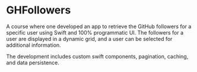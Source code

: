 # GHFollowers

A course where one developed an app to retrieve the GitHub followers for a specific user using Swift and 100% programmatic UI.  The followers for a user are displayed in a dynamic grid, and a user can be selected for additional information.

The development includes custom swift components, pagination, caching, and data persistence.
